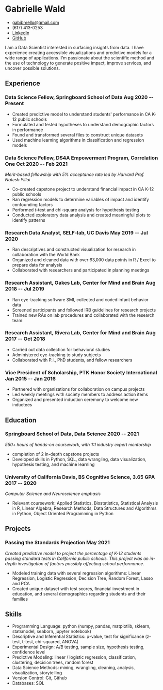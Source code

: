 <!-- The (first) h1 will be used as the <title> of the HTML page -->
# Gabrielle Wald

<!-- The unordered list immediately after the h1 will be formatted on a single
line. It is intended to be used for contact details -->
- <gabibmello@gmail.com>
- (617) 413-0253
- [LinkedIn](https://www.linkedin.com/in/gabriellewald/)
- [GitHub](https://github.com/gabriellewald)

<!-- The paragraph after the h1 and ul and before the first h2 is optional. It
is intended to be used for a short summary. -->
I am a Data Scientist interested in surfacing insights from data. I have experience creating accessible visualizations and predictive models for a wide range of applications. I'm passionate about the scientific method and the use of technology to generate positive impact, improve services, and uncover possible solutions.

## Experience

<!-- You have to wrap the "left" and "right" half of these headings in spans by
hand -->
### <span>Data Science Fellow, Springboard School of Data</span> <span>Aug 2020 -- Present</span>

- Created predictive model to understand students' performance in CA K-12 public schools
- Formulated and tested hypotheses to understand demographic factors in performance
- Found and transformed several files to construct unique datasets
- Used machine learning algorithms in classification and regression models

### <span>Data Science Fellow, DS4A Empowerment Program, Correlation One</span> <span>Oct 2020 -- Feb 2021</span>

*Merit-based fellowship with 5% acceptance rate led by Harvard Prof. Natesh Pillai*

- Co-created capstone project to understand financial impact in CA K-12 public schools
- Ran regression models to determine variables of impact and identify confounding factors
- Performed t-test and chi-square analysis for hypothesis testing
- Conducted exploratory data analysis and created meaningful plots to identify patterns

### <span>Research Data Analyst, SELF-lab, UC Davis</span> <span>May 2019 -- Jul 2020</span>

- Ran descriptives and constructed visualization for research in collaboration with the World Bank
- Organized and cleaned data with over 63,000 data points in R / Excel to prepare data for analysis
- Collaborated with researchers and participated in planning meetings

### <span>Research Assistant, Oakes Lab, Center for Mind and Brain</span> <span>Aug 2018 -- Jul 2019</span>

- Ran eye-tracking software SMI, collected and coded infant behavior data
- Screened participants and followed IRB guidelines for research projects
- Trained new RAs on lab procedures and collaborated with the research team

### <span>Research Assistant, Rivera Lab, Center for Mind and Brain</span> <span>Aug 2017 -- Oct 2018</span>

- Carried out data collection for behavioral studies
- Administered eye-tracking to study subjects 
- Collaborated with P.I., PhD students, and fellow researchers

### <span>Vice President of Scholarship, PTK Honor Society International</span> <span>Jan 2015 -- Jan 2016</span>

- Partnered with organizations for collaboration on campus projects
- Led weekly meetings with society members to address action items
- Organized and presented induction ceremony to welcome new inductees

## Education

### <span>Springboard School of Data, Data Science</span> <span>2020 -- 2021</span>

*550+ hours of hands-on coursework, with 1:1 industry expert mentorship*

 - completion of 2 in-depth capstone projects 
 - Developed skills in Python, SQL, data wrangling, data visualization, hypothesis testing, and machine learning

### <span>University of California Davis, BS Cognitive Science, 3.65 GPA</span> <span>2017 -- 2020</span>

*Computer Science and Neuroscience emphasis*

 - Relevant coursework: Applied Statistics, Biostatistics, Statistical Analysis in R, Linear Algebra, Research Methods, Data Structures and Algorithms in Python, Object Oriented Programming in Python

## Projects

### <span>Passing the Standards Projection</span> <span>May 2021</span>

*Created predictive model to project the percentage of K-12 students passing standard tests in California public schools. This project was an in-depth investigation of factors possibly affecting school performance.*

   - Modeled training data with several regression algorithms: Linear Regression, Logistic Regression, Decision Tree, Random Forest, Lasso and PCA
   - Created unique dataset with test scores, financial investment in education, and several demographics regarding students and their families

## Skills

- Programming Language: python (numpy, pandas, matplotlib, sklearn, statsmodel, seaborn, jupyter notebook)
- Descriptive and Inferential Statistics: p-value, test for significance (z-test, t-test, chi-squared, ANOVA) 
- Experimental Design: A/B testing, sample size, hypothesis testing, confidence level
- Predictive Modeling: linear / logistic regression, classification, clustering, decision trees, random forest
- Data Science Methods: mining, wrangling, cleaning, analysis, visualization, storytelling
- Version Control: Git, Github
- Databases: SQL 


